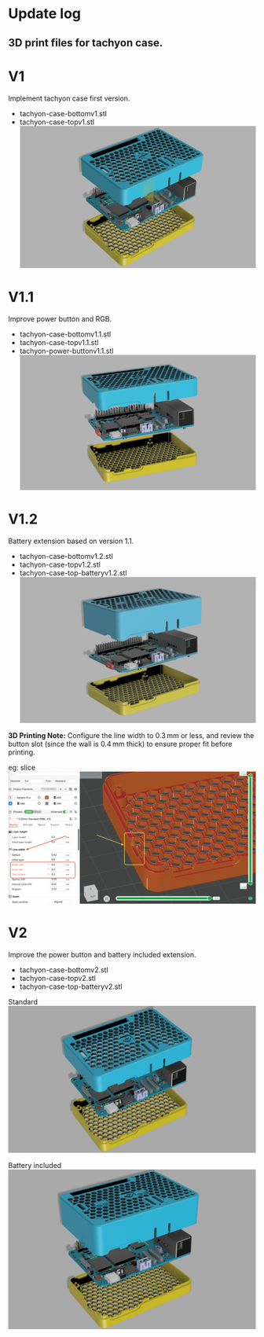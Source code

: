 # Update log
## 3D print files for tachyon case.

# V1
Implement tachyon case first version.
- tachyon-case-bottomv1.stl
- tachyon-case-topv1.stl
![alt text](/pictures/tachyon_vertical.png)


# V1.1
Improve power button and RGB.
- tachyon-case-bottomv1.1.stl
- tachyon-case-topv1.1.stl
- tachyon-power-buttonv1.1.stl
![alt text](/pictures/tachyon_verticalv1.1.png)

# V1.2
Battery extension based on version 1.1.
- tachyon-case-bottomv1.2.stl
- tachyon-case-topv1.2.stl
- tachyon-case-top-batteryv1.2.stl
![alt text](/pictures/tachyon_case_battery_v1.2.png)

**3D Printing Note:** Configure the line width to 0.3 mm or less, and review the button slot (since the wall is 0.4 mm thick) to ensure proper fit before printing.

eg: slice
![alt text](/pictures/line_width.png)

# V2
Improve the power button and battery included extension.
- tachyon-case-bottomv2.stl
- tachyon-case-topv2.stl
- tachyon-case-top-batteryv2.stl

Standard
![alt text](/pictures/tachyon_case_vertical_v2.png)

Battery included
![alt text](/pictures/tachyon_case_battery_vertical_v2.png)
